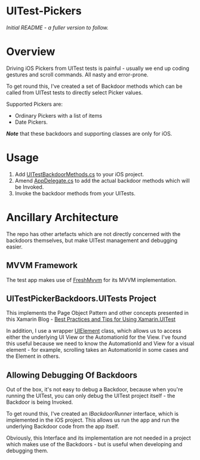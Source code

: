 # UITest-Pickers
_Initial README - a fuller version to follow._

# Overview

Driving iOS Pickers from UITest tests is painful - usually we end up coding gestures and scroll commands. All nasty and error-prone.

To get round this, I've created a set of Backdoor methods which can be called from UITest tests to directly select Picker values.

Supported Pickers are:

* Ordinary Pickers with a list of items
* Date Pickers.

_**Note**_ that these backdoors and supporting classes are only for iOS.

# Usage

1. Add [UITestBackdoorMethods.cs](UITestPickerBackdoors/UITestPickerBackdoors.iOS/UITestBackdoorMethods.cs) to your iOS project.
1. Amend [AppDelegate.cs](UITestPickerBackdoors/UITestPickerBackdoors.iOS/AppDelegate.cs) to add the actual backdoor methods which will be Invoked.
1. Invoke the backdoor methods from your UITests.

# Ancillary Architecture

The repo has other artefacts which are not directly concerned with the backdoors themselves, but make UITest management and debugging easier.

## MVVM Framework

The test app makes use of [FreshMvvm](https://github.com/rid00z/FreshMvvm) for its MVVM implementation. 

## UITestPickerBackdoors.UITests Project

This implements the Page Object Pattern and other concepts presented in this Xamarin Blog - [Best Practices and Tips for Using Xamarin.UITest](https://devblogs.microsoft.com/xamarin/best-practices-tips-xamarin-uitest/)

In addition, I use a wrapper [UIElement](UITestPickerBackdoors/UITestPickerBackdoors.UITests/UIElement.cs) class, which allows us to access either the underlying UI View or the AutomationId for the View. I've found this useful because we need to know the AutomationId and View for a visual element - for example, scrolling takes an AutomationId in some cases and the Element in others.

## Allowing Debugging Of Backdoors

Out of the box, it's not easy to debug a Backdoor, because when you're running the UITest, you can only debug the UITest project itself - the Backdoor is being Invoked.

To get round this, I've created an _IBackdoorRunner_ interface, which is implemented in the iOS project. This allows us run the app and run the underlying Backdoor code from the app itself.

Obviously, this Interface and its implementation are not needed in a project which makes use of the Backdoors - but is useful when developing and debugging them.
